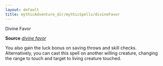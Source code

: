 ```yaml
---
layout: default
title: mythicAdventure_dir/mythicSpells/divineFavor
---
```

Divine Favor

**Source** [_divine favor_](spell_dir/divineFavor#_divine-favor)

You also gain the luck bonus on saving throws and skill checks. Alternatively, you can cast this spell on another willing creature, changing the range to touch and target to living creature touched.

